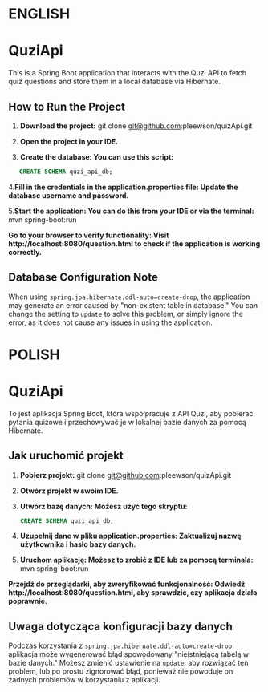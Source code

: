 # ENGLISH #

# QuziApi

This is a Spring Boot application that interacts with the Quzi API to fetch quiz questions and store them in a local database via Hibernate.

## How to Run the Project

1. **Download the project:**
   git clone git@github.com:pleewson/quizApi.git

3. **Open the project in your IDE.**

4. **Create the database: You can use this script:**
```sql
   CREATE SCHEMA quzi_api_db;
   ```

4.**Fill in the credentials in the application.properties file: Update the database username and password.**

5.**Start the application: You can do this from your IDE or via the terminal:**
   mvn spring-boot:run

**Go to your browser to verify functionality: Visit http://localhost:8080/question.html to check if the application is working correctly.**


## Database Configuration Note
When using `spring.jpa.hibernate.ddl-auto=create-drop`,
the application may generate an error caused by "non-existent table in database." 
You can change the setting to `update` to solve this problem, or simply ignore the error, as it does not cause any issues in using the application.







# POLISH #

# QuziApi

To jest aplikacja Spring Boot, która współpracuje z API Quzi, aby pobierać pytania quizowe i przechowywać je w lokalnej bazie danych za pomocą Hibernate.

## Jak uruchomić projekt

1. **Pobierz projekt:**
   git clone git@github.com:pleewson/quizApi.git

2. **Otwórz projekt w swoim IDE.**

3. **Utwórz bazę danych: Możesz użyć tego skryptu:**
   ```sql
   CREATE SCHEMA quzi_api_db;
   ```


4. **Uzupełnij dane w pliku application.properties: Zaktualizuj nazwę użytkownika i hasło bazy danych.**

5. **Uruchom aplikację: Możesz to zrobić z IDE lub za pomocą terminala:**
   mvn spring-boot:run

**Przejdź do przeglądarki, aby zweryfikować funkcjonalność: Odwiedź http://localhost:8080/question.html, aby sprawdzić, czy aplikacja działa poprawnie.**

## Uwaga dotycząca konfiguracji bazy danych
Podczas korzystania z `spring.jpa.hibernate.ddl-auto=create-drop` aplikacja może wygenerować błąd spowodowany "nieistniejącą tabelą w bazie danych." 
Możesz zmienić ustawienie na `update`, aby rozwiązać ten problem, lub po prostu zignorować błąd, ponieważ nie powoduje on żadnych problemów w korzystaniu z aplikacji.
